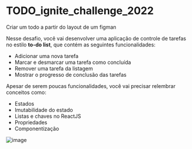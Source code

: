 # TODO_ignite_challenge_2022
Criar um todo a partir do layout de um figman

Nesse desafio, você vai desenvolver uma aplicação de controle de tarefas no estilo **to-do list**, que contém as seguintes funcionalidades:

- Adicionar uma nova tarefa
- Marcar e desmarcar uma tarefa como concluída
- Remover uma tarefa da listagem
- Mostrar o progresso de conclusão das tarefas

Apesar de serem poucas funcionalidades, você vai precisar relembrar conceitos como:

- Estados
- Imutabilidade do estado
- Listas e chaves no ReactJS
- Propriedades
- Componentização



![image](https://user-images.githubusercontent.com/86542760/182796769-1b568ef5-aa43-4444-bdfb-ee9dec239a68.png)
